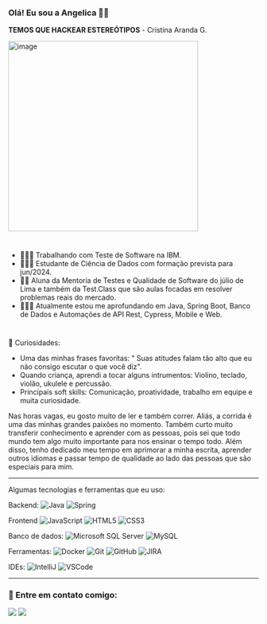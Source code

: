 ### Olá! Eu sou a Angelica 🧑‍💻


                                                                                        

**TEMOS QUE HACKEAR ESTEREÓTIPOS** - Cristina Aranda G.
<div 
<align="center">
<img width="382" alt="image" src="https://github.com/fariasangelica/fariasangelica/assets/98922466/32880d96-4a76-4d60-be29-09385f0413bd">

</div>

#
- 🧑🏻‍💻 Trabalhando com Teste de Software na IBM.
- 🧑🏻‍🎓 Estudante de Ciência de Dados com formação prevista para jun/2024.
- ✍🏼 Aluna da Mentoria de Testes e Qualidade de Software do júlio de Lima e também da Test.Class que são aulas focadas em resolver problemas reais do mercado.
- 🕵🏻‍♀️ Atualmente estou me aprofundando em Java, Spring Boot, Banco de Dados e Automações de API Rest, Cypress, Mobile e Web.

#

🧠 Curiosidades:
- Uma das minhas frases favoritas: " Suas atitudes falam tão alto que eu não consigo escutar o que você diz".
- Quando criança, aprendi a tocar alguns intrumentos: Violino, teclado, violão, ukulele e percussão.
- Principais soft skills: Comunicação, proatividade, trabalho em equipe e muita curiosidade.

Nas horas vagas, eu gosto muito de ler e também correr. Aliás, a corrida é uma das minhas grandes paixões no momento. Também curto muito transferir conhecimento e aprender com as pessoas, pois sei que todo mundo tem algo muito importante para nos ensinar o tempo todo. Além disso, tenho dedicado meu tempo em aprimorar a minha escrita, aprender outros idiomas e passar tempo de qualidade ao lado das pessoas que são especiais para mim.

____

  
Algumas tecnologias e ferramentas que eu uso:


Backend: 
![Java](https://img.shields.io/badge/-Java-007396?style=flat-square&logo=java)
![Spring](https://img.shields.io/badge/-Spring-6DB33F?style=flat-square&logo=spring&logoColor=white)

Frontend
![JavaScript](https://img.shields.io/badge/-JavaScript-black?style=flat-square&logo=javascript)
![HTML5](https://img.shields.io/badge/-HTML5-E34F26?style=flat-square&logo=html5&logoColor=white)
![CSS3](https://img.shields.io/badge/-CSS3-1572B6?style=flat-square&logo=css3)

Banco de dados:
![Microsoft SQL Server](https://img.shields.io/badge/-SQL%20Server-CC2927?style=flat-square&logo=microsoft-sql-server&logoColor=white)
![MySQL](https://img.shields.io/badge/-MySQL-4479A1?style=flat-square&logo=mysql&logoColor=white)

Ferramentas:
![Docker](https://img.shields.io/badge/-Docker-2496ED?style=flat-square&logo=docker&logoColor=white)
![Git](https://img.shields.io/badge/-Git-black?style=flat-square&logo=git)
![GitHub](https://img.shields.io/badge/-GitHub-181717?style=flat-square&logo=github)
![JIRA](https://img.shields.io/badge/-JIRA-0052CC?style=flat-square&logo=jira)

IDEs:
![IntelliJ](https://img.shields.io/badge/-IntelliJ%20IDEA-black?style=flat-square&logo=intellij-idea&logoColor=white)
![VSCode](https://img.shields.io/badge/-VSCode-007ACC?style=flat-square&logo=visual-studio-code&logoColor=white)
   
  
____
<h3 align="left">🔗 Entre em contato comigo:</h3>
<p align="left">
  <a href = "mailto:angelicafarioliveira@gmail.com"><img src="https://img.shields.io/badge/-Gmail-%23333?style=for-the-badge&logo=gmail&logoColor=white" target="_blank"></a>
  <a href="http://www.linkedin.com/in/an
gelicaoliveira-ciênciadedados" target="_blank"><img src="https://img.shields.io/badge/-LinkedIn-%230077B5?style=for-the-badge&logo=linkedin&logoColor=white" target="_blank"></a> 
</div>

